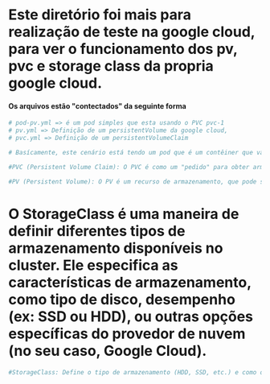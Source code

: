 # Este diretório foi mais para realização de teste na google cloud, para ver o funcionamento dos pv, pvc e storage class da propria google cloud. 

#### Os arquivos estão "contectados" da seguinte forma

```bash
# pod-pv.yml => é um pod simples que esta usando o PVC pvc-1 
# pv.yml => Definição de um persistentVolume da google cloud,
# pvc.yml => Definição de um persistentVolumeClaim

# Basícamente, este cenário está tendo um pod que é um contêiner que vai usar um armazenamento. Nesse caso, ele depende do PVC para solicitar um volume persistente de armazenamento. 

#PVC (Persistent Volume Claim): O PVC é como um "pedido" para obter armazenamento. Quando cria um PVC, é necessário especificar as necessidades do armazenamento, como o tamanho e a classe de armazenamento. O Kubernetes usa essas informações para vincular automaticamente o PVC a um PV compatível. 

#PV (Persistent Volume): O PV é um recurso de armazenamento, que pode ser alocado de várias fontes (disco, NFS, Google Cloud Storage, etc.). E neste PV você definie o que se pede em um PVC.
```

# O StorageClass é uma maneira de definir diferentes tipos de armazenamento disponíveis no cluster. Ele especifica as características de armazenamento, como tipo de disco, desempenho (ex: SSD ou HDD), ou outras opções específicas do provedor de nuvem (no seu caso, Google Cloud).

```bash
#StorageClass: Define o tipo de armazenamento (HDD, SSD, etc.) e como o volume é provisionado.
```

